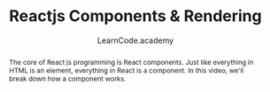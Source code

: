 ---
sections: [reactjs]
link: https://www.youtube.com/watch?v=fd2Cayhez58
title: "Reactjs Components & Rendering"
author: "LearnCode.academy"
publishedAt: 2016-02-03T00:00:00.000Z
type: [video, tutorial]
topics: [react_components]
suggestedBy: [andreamangano]
createdAt: 2018-03-12T22:07:31.092Z
reference: aHR0cHM6Ly93d3cueW91dHViZS5jb20vd2F0Y2g_dj1mZDJDYXloZXo1OA
slug: reactjs-components-and-rendering-by-learncodeacademy
abstract: "The core of React js programming is React components. Just like everything in HTML is an element, everything in React is a component. In this video, we'll break down how a component works."
---
